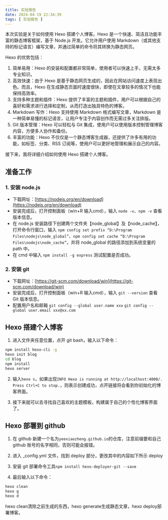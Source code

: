 ```yaml
---
title: 实验报告
date: 2024-04-19 22:34:39
tags: [ 实验报告 ]
---
```


本次实验是关于如何使用 Hexo 搭建个人博客。Hexo 是一个快速、简洁且功能丰富的静态博客框架，基于 Node.js 开发。它允许用户使用 Markdown（或其他支持的标记语言）编写文章，并通过简单的命令将其转换为静态网页。

Hexo 的优势包括：

1. 简单易用：Hexo 的安装和配置都非常简单，使用者可以快速上手，无需太多专业知识。
2. 高效快速：由于 Hexo 是基于静态网页生成的，因此在网站访问速度上表现出色。而且，Hexo 在生成静态页面时速度很快，即使在文章较多的情况下也能保持高效率。
3. 支持多种主题和插件：Hexo 提供了丰富的主题和插件，用户可以根据自己的喜好和需求进行选择和定制，从而打造出独具特色的博客。
4. Markdown 写作：Hexo 支持使用 Markdown 格式编写文章，Markdown 是一种简单易懂的标记语言，让用户专注于内容创作而无需过多关注排版。
5. Git 版本管理：Hexo 可以轻松与 Git 集成，使用户可以使用版本控制管理博客内容，方便多人协作和备份。
6. 丰富的功能：Hexo 不仅仅是一个静态博客生成器，还提供了许多有用的功能，如标签、分类、RSS 订阅等，使用户可以更好地管理和展示自己的内容。

接下来，我将详细介绍如何使用 Hexo 搭建个人博客。

## 准备工作

### 1. 安装 node.js

- 下载网址：[https://nodejs.org/en/download](https://nodejs.org/en/download)
- 安装完成后，打开控制面板（win+R 输入cmd），输入 `node -v`、`npm -v` 查看版本信息。
- 在 node.js 安装路径下创建两个文件夹【node_global】及【node_cache】，打开命令行窗口，输入 `npm config set prefix “D:\Program Files\nodejs\node_global”`、`npm config set cache “D:\Program Files\nodejs\node_cache”`，并将 node_global 的路径添加到系统变量的 path 中。
- 在 cmd 中输入 `npm install -g express` 测试配置是否成功。

### 2. 安装 git

- 下载网址：[https://git-scm.com/download/win](https://git-scm.com/download/win)
- 安装完成后，打开控制面板（win+R 输入cmd），输入 `git --version` 查看 Git 版本信息。
- 配置用户名和邮箱 `git config --global user.name xxx` `git config --global user.email xxx@xx.com`

## Hexo 搭建个人博客

1. 进入文件夹任意位置，点开 git bash，输入以下命令：

```bash
npm install hexo-cli -g
hexo init blog
cd blog
npm install
hexo server
```

2. 输入`hexo s`，如果出现`INFO Hexo is running at http://localhost:4000/. Press Ctrl+C to stop.`，则表示创建成功，点开链接将会看到你初始化的博客界面。

3. 接下来就可以去寻找自己喜欢的主题模板，构建属于自己的个性化博客界面了。

## Hexo 部署到 github

1. 在 github 新建一个名为`yeexiaozheng.github.io`的仓库，注意前缀要和自己 github 账号的名字相同，否则可能会报错。

2. 进入 _config.yml 文件，找到 deploy 部分，更改其中的内容如下所示 deploy

3. 安装 git 部署命令工具`npm install hexo-deployer-git --save`

4. 最后输入以下命令：

```bash
hexo clean
hexo g
hexo d
```

hexo clean清除之前生成的东西，hexo generate生成静态文章，hexo deploy部署博客。
